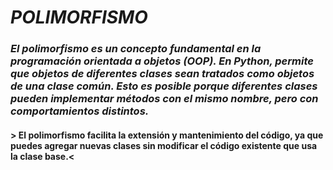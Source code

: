 # _POLIMORFISMO_
### _El polimorfismo es un concepto fundamental en la programación orientada a objetos (OOP). En Python, permite que objetos de diferentes clases sean tratados como objetos de una clase común. Esto es posible porque diferentes clases pueden implementar métodos con el mismo nombre, pero con comportamientos distintos._
#### > El polimorfismo facilita la extensión y mantenimiento del código, ya que puedes agregar nuevas clases sin modificar el código existente que usa la clase base.<
